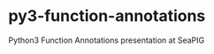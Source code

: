 py3-function-annotations
========================

Python3 Function Annotations presentation at SeaPIG
